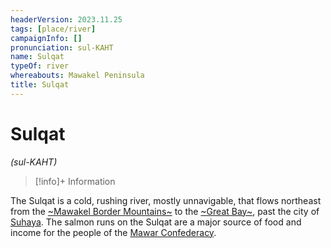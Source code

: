 ```yaml
---
headerVersion: 2023.11.25
tags: [place/river]
campaignInfo: []
pronunciation: sul-KAHT
name: Sulqat
typeOf: river
whereabouts: Mawakel Peninsula
title: Sulqat
---
```

# Sulqat
*(sul-KAHT)*
>[!info]+ Information
> 
>> 

The Sulqat is a cold, rushing river, mostly unnavigable, that flows northeast from the [~Mawakel Border Mountains~](<../mawakel-border-mountains.md>) to the [~Great Bay~](<../../../worldbuilding/tentative/great-bay.md>), past the city of [Suhaya](<../mawar-confederacy/suhaya.md>). The salmon runs on the Sulqat are a major source of food and income for the people of the [Mawar Confederacy](<../mawar-confederacy/mawar-confederacy.md>). 